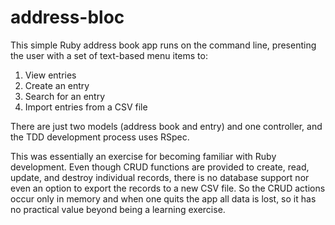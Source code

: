 # address-bloc

This simple Ruby address book app runs on the command line, presenting the user with a set of text-based menu items to:
1. View entries
2. Create an entry
3. Search for an entry
4. Import entries from a CSV file

There are just two models (address book and entry) and one controller, and the TDD development process uses RSpec.

This was essentially an exercise for becoming familiar with Ruby development. Even though CRUD functions are provided to create, read, update, and destroy individual records, there is no database support nor even an option to export the records to a new CSV file. So the CRUD actions occur only in memory and when one quits the app all data is lost, so it has no practical value beyond being a learning exercise.
